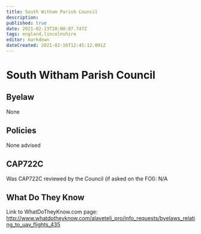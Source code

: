 ```yaml
---
title: South Witham Parish Council
description: 
published: true
date: 2021-02-23T20:00:07.747Z
tags: england,lincolnshire
editor: markdown
dateCreated: 2021-02-16T12:45:12.091Z
---
```


# South Witham Parish Council

## Byelaw
None

## Policies
None advised

## CAP722C

Was CAP722C reviewed by the Council (if asked on the FOI): N/A

## What Do They Know

Link to WhatDoTheyKnow.com page:
http://www.whatdotheyknow.com/alaveteli_pro/info_requests/byelaws_relating_to_uav_flights_435


